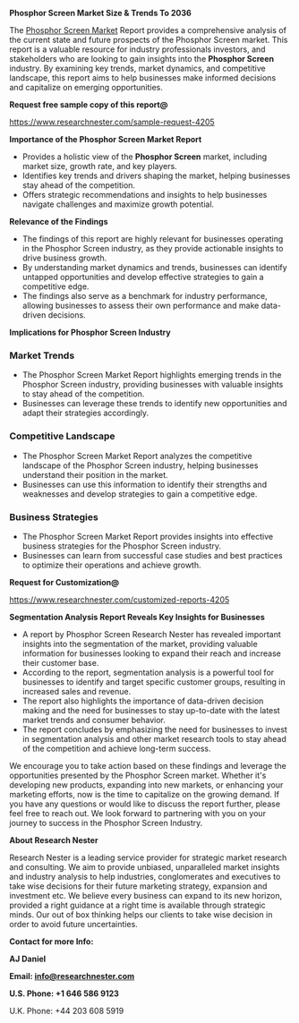 ﻿<a name="_hlk168498031"></a><a name="_hlk168570615"></a>**Phosphor Screen Market Size & Trends To 2036**

The [Phosphor Screen Market](https://www.researchnester.com/reports/phosphor-screen-market/4205) Report provides a comprehensive analysis of the current state and future prospects of the Phosphor Screen market. This report is a valuable resource for industry professionals investors, and stakeholders who are looking to gain insights into the **Phosphor Screen** industry. By examining key trends, market dynamics, and competitive landscape, this report aims to help businesses make informed decisions and capitalize on emerging opportunities.

**Request free sample copy of this report@**

<https://www.researchnester.com/sample-request-4205> 

**Importance of the Phosphor Screen Market Report**

- Provides a holistic view of the **Phosphor Screen** market, including market size, growth rate, and key players.
- Identifies key trends and drivers shaping the market, helping businesses stay ahead of the competition.
- Offers strategic recommendations and insights to help businesses navigate challenges and maximize growth potential.

**Relevance of the Findings**

- The findings of this report are highly relevant for businesses operating in the Phosphor Screen industry, as they provide actionable insights to drive business growth.
- By understanding market dynamics and trends, businesses can identify untapped opportunities and develop effective strategies to gain a competitive edge.
- The findings also serve as a benchmark for industry performance, allowing businesses to assess their own performance and make data-driven decisions.

**Implications for Phosphor Screen Industry**
### **Market Trends**
- The Phosphor Screen Market Report highlights emerging trends in the Phosphor Screen industry, providing businesses with valuable insights to stay ahead of the competition.
- Businesses can leverage these trends to identify new opportunities and adapt their strategies accordingly.
### **Competitive Landscape**
- The Phosphor Screen Market Report analyzes the competitive landscape of the Phosphor Screen industry, helping businesses understand their position in the market.
- Businesses can use this information to identify their strengths and weaknesses and develop strategies to gain a competitive edge.
### **Business Strategies**
- The Phosphor Screen Market Report provides insights into effective business strategies for the Phosphor Screen industry.
- Businesses can learn from successful case studies and best practices to optimize their operations and achieve growth.

**Request for Customization@**

<https://www.researchnester.com/customized-reports-4205> 

**Segmentation Analysis Report Reveals Key Insights for Businesses**

- A report by Phosphor Screen Research Nester has revealed important insights into the segmentation of the market, providing valuable information for businesses looking to expand their reach and increase their customer base.
- According to the report, segmentation analysis is a powerful tool for businesses to identify and target specific customer groups, resulting in increased sales and revenue.
- The report also highlights the importance of data-driven decision making and the need for businesses to stay up-to-date with the latest market trends and consumer behavior.
- The report concludes by emphasizing the need for businesses to invest in segmentation analysis and other market research tools to stay ahead of the competition and achieve long-term success.

We encourage you to take action based on these findings and leverage the opportunities presented by the Phosphor Screen market. Whether it's developing new products, expanding into new markets, or enhancing your marketing efforts, now is the time to capitalize on the growing demand. If you have any questions or would like to discuss the report further, please feel free to reach out. We look forward to partnering with you on your journey to success in the Phosphor Screen Industry.

**About Research Nester**

Research Nester is a leading service provider for strategic market research and consulting. We aim to provide unbiased, unparalleled market insights and industry analysis to help industries, conglomerates and executives to take wise decisions for their future marketing strategy, expansion and investment etc. We believe every business can expand to its new horizon, provided a right guidance at a right time is available through strategic minds. Our out of box thinking helps our clients to take wise decision in order to avoid future uncertainties.

**Contact for more Info:**

**AJ Daniel**

**Email: info@researchnester.com**

**U.S. Phone: +1 646 586 9123**

U.K. Phone: +44 203 608 5919



